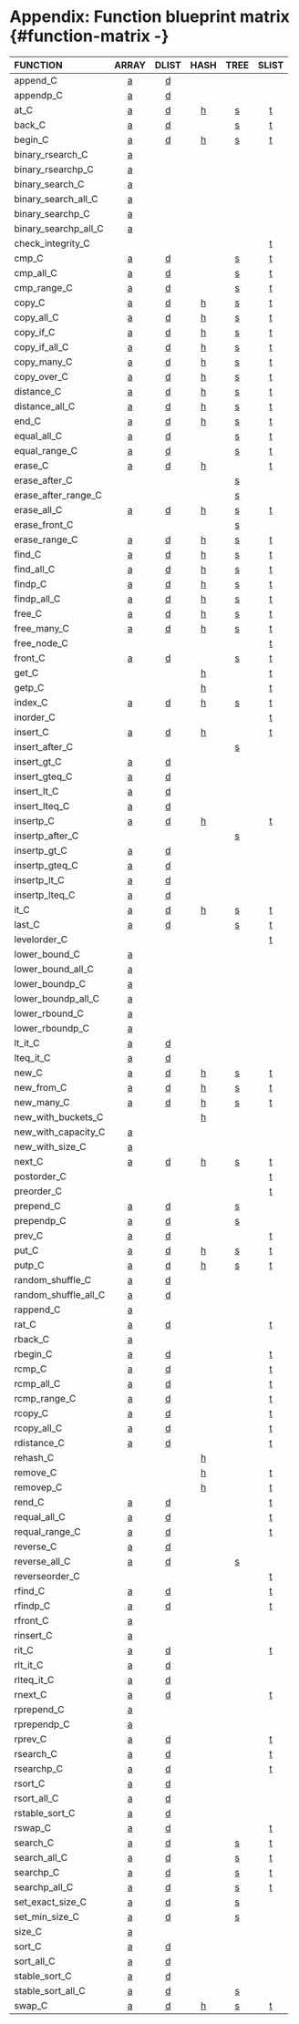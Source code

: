# Appendix: Function blueprint matrix {#function-matrix -}

FUNCTION | ARRAY | DLIST | HASH | TREE | SLIST |
:--------|:-----:|:-----:|:----:|:----:|:-----:|
| append_C                       | [a](#append_C-ad) | [d](#append_C-ad) |  |  |  |
| appendp_C                      | [a](#appendp_C-ad) | [d](#appendp_C-ad) |  |  |  |
| at_C                           | [a](#at_C-adhst) | [d](#at_C-adhst) | [h](#at_C-adhst) | [s](#at_C-adhst) | [t](#at_C-adhst) |
| back_C                         | [a](#back_C) | [d](#back_C) |  | [s](#back_C) | [t](#back_C) |
| begin_C                        | [a](#begin_C-adhst) | [d](#begin_C-adhst) | [h](#begin_C-adhst) | [s](#begin_C-adhst) | [t](#begin_C-adhst) |
| binary_rsearch_C               | [a](#binary_rsearch_C-a) |  |  |  |  |
| binary_rsearchp_C              | [a](#binary_rsearchp_C-a) |  |  |  |  |
| binary_search_C                | [a](#binary_search_C-a) |  |  |  |  |
| binary_search_all_C            | [a](#binary_search_all_C-a) |  |  |  |  |
| binary_searchp_C               | [a](#binary_searchp_C-a) |  |  |  |  |
| binary_searchp_all_C           | [a](#binary_searchp_all_C-a) |  |  |  |  |
| check_integrity_C              |  |  |  |  | [t](#check_integrity_C-t) |
| cmp_C                          | [a](#cmp_C-adst) | [d](#cmp_C-adst) |  | [s](#cmp_C-adst) | [t](#cmp_C-adst) |
| cmp_all_C                      | [a](#cmp_all_C-adst) | [d](#cmp_all_C-adst) |  | [s](#cmp_all_C-adst) | [t](#cmp_all_C-adst) |
| cmp_range_C                    | [a](#cmp_range_C-adst) | [d](#cmp_range_C-adst) |  | [s](#cmp_range_C-adst) | [t](#cmp_range_C-adst) |
| copy_C                         | [a](#copy_C-adhst) | [d](#copy_C-adhst) | [h](#copy_C-adhst) | [s](#copy_C-adhst) | [t](#copy_C-adhst) |
| copy_all_C                     | [a](#copy_all_C-adhst) | [d](#copy_all_C-adhst) | [h](#copy_all_C-adhst) | [s](#copy_all_C-adhst) | [t](#copy_all_C-adhst) |
| copy_if_C                      | [a](#copy_if_C-adhst) | [d](#copy_if_C-adhst) | [h](#copy_if_C-adhst) | [s](#copy_if_C-adhst) | [t](#copy_if_C-adhst) |
| copy_if_all_C                  | [a](#copy_if_all_C-adhst) | [d](#copy_if_all_C-adhst) | [h](#copy_if_all_C-adhst) | [s](#copy_if_all_C-adhst) | [t](#copy_if_all_C-adhst) |
| copy_many_C                    | [a](#copy_many_C-adhst) | [d](#copy_many_C-adhst) | [h](#copy_many_C-adhst) | [s](#copy_many_C-adhst) | [t](#copy_many_C-adhst) |
| copy_over_C                    | [a](#copy_over_C-adhst) | [d](#copy_over_C-adhst) | [h](#copy_over_C-adhst) | [s](#copy_over_C-adhst) | [t](#copy_over_C-adhst) |
| distance_C                     | [a](#distance_C-adhst) | [d](#distance_C-adhst) | [h](#distance_C-adhst) | [s](#distance_C-adhst) | [t](#distance_C-adhst) |
| distance_all_C                 | [a](#distance_all_C-adhst) | [d](#distance_all_C-adhst) | [h](#distance_all_C-adhst) | [s](#distance_all_C-adhst) | [t](#distance_all_C-adhst) |
| end_C                          | [a](#end_C-adhst) | [d](#end_C-adhst) | [h](#end_C-adhst) | [s](#end_C-adhst) | [t](#end_C-adhst) |
| equal_all_C                    | [a](#equal_all_C-adst) | [d](#equal_all_C-adst) |  | [s](#equal_all_C-adst) | [t](#equal_all_C-adst) |
| equal_range_C                  | [a](#equal_range_C-adst) | [d](#equal_range_C-adst) |  | [s](#equal_range_C-adst) | [t](#equal_range_C-adst) |
| erase_C                        | [a](#erase_C-adht) | [d](#erase_C-adht) | [h](#erase_C-adht) |  | [t](#erase_C-adht) |
| erase_after_C                  |  |  |  | [s](#erase_after_C-s) |  |
| erase_after_range_C            |  |  |  | [s](#erase_after_range_C-s) |  |
| erase_all_C                    | [a](#erase_all_C-adhst) | [d](#erase_all_C-adhst) | [h](#erase_all_C-adhst) | [s](#erase_all_C-adhst) | [t](#erase_all_C-adhst) |
| erase_front_C                  |  |  |  | [s](#erase_front_C-s) |  |
| erase_range_C                  | [a](#erase_range_C-adhst) | [d](#erase_range_C-adhst) | [h](#erase_range_C-adhst) | [s](#erase_range_C-adhst) | [t](#erase_range_C-adhst) |
| find_C                         | [a](#find_C-adhst) | [d](#find_C-adhst) | [h](#find_C-adhst) | [s](#find_C-adhst) | [t](#find_C-adhst) |
| find_all_C                     | [a](#find_all_C-adhst) | [d](#find_all_C-adhst) | [h](#find_all_C-adhst) | [s](#find_all_C-adhst) | [t](#find_all_C-adhst) |
| findp_C                        | [a](#findp_C-adhst) | [d](#findp_C-adhst) | [h](#findp_C-adhst) | [s](#findp_C-adhst) | [t](#findp_C-adhst) |
| findp_all_C                    | [a](#findp_all_C-adhst) | [d](#findp_all_C-adhst) | [h](#findp_all_C-adhst) | [s](#findp_all_C-adhst) | [t](#findp_all_C-adhst) |
| free_C                         | [a](#free_C-adhst) | [d](#free_C-adhst) | [h](#free_C-adhst) | [s](#free_C-adhst) | [t](#free_C-adhst) |
| free_many_C                    | [a](#free_many_C-adhst) | [d](#free_many_C-adhst) | [h](#free_many_C-adhst) | [s](#free_many_C-adhst) | [t](#free_many_C-adhst) |
| free_node_C                    |  |  |  |  | [t](#free_node_C-t) |
| front_C                        | [a](#front_C-adst) | [d](#front_C-adst) |  | [s](#front_C-adst) | [t](#front_C-adst) |
| get_C                          |  |  | [h](#get_C-ht) |  | [t](#get_C-ht) |
| getp_C                         |  |  | [h](#getp_C-ht) |  | [t](#getp_C-ht) |
| index_C                        | [a](#index_C-adhst) | [d](#index_C-adhst) | [h](#index_C-adhst) | [s](#index_C-adhst) | [t](#index_C-adhst) |
| inorder_C                      |  |  |  |  | [t](#inorder_C-t) |
| insert_C                       | [a](#insert_C-adht) | [d](#insert_C-adht) | [h](#insert_C-adht) |  | [t](#insert_C-adht) |
| insert_after_C                 |  |  |  | [s](#insert_after_C-s) |  |
| insert_gt_C                    | [a](#insert_gt_C-ad) | [d](#insert_gt_C-ad) |  |  |  |
| insert_gteq_C                  | [a](#insert_gteq_C-ad) | [d](#insert_gteq_C-ad) |  |  |  |
| insert_lt_C                    | [a](#insert_lt_C-ad) | [d](#insert_lt_C-ad) |  |  |  |
| insert_lteq_C                  | [a](#insert_lteq_C-ad) | [d](#insert_lteq_C-ad) |  |  |  |
| insertp_C                      | [a](#insertp_C-adht) | [d](#insertp_C-adht) | [h](#insertp_C-adht) |  | [t](#insertp_C-adht) |
| insertp_after_C                |  |  |  | [s](#insertp_after_C-s) |  |
| insertp_gt_C                   | [a](#insertp_gt_C-ad) | [d](#insertp_gt_C-ad) |  |  |  |
| insertp_gteq_C                 | [a](#insertp_gteq_C-ad) | [d](#insertp_gteq_C-ad) |  |  |  |
| insertp_lt_C                   | [a](#insertp_lt_C-ad) | [d](#insertp_lt_C-ad) |  |  |  |
| insertp_lteq_C                 | [a](#insertp_lteq_C-ad) | [d](#insertp_lteq_C-ad) |  |  |  |
| it_C                           | [a](#it_C-adhst) | [d](#it_C-adhst) | [h](#it_C-adhst) | [s](#it_C-adhst) | [t](#it_C-adhst) |
| last_C                         |  [a](#last_C) |  [d](#last_C) |  | [s](#last_C) | [t](#last_C) |
| levelorder_C                   |  |  |  |  | [t](#levelorder_C-t) |
| lower_bound_C                  | [a](#lower_bound_C-a) |  |  |  |  |
| lower_bound_all_C              | [a](#lower_bound_all_C-a) |  |  |  |  |
| lower_boundp_C                 | [a](#lower_boundp_C-a) |  |  |  |  |
| lower_boundp_all_C             | [a](#lower_boundp_all_C-a) |  |  |  |  |
| lower_rbound_C                 | [a](#lower_rbound_C-a) |  |  |  |  |
| lower_rboundp_C                | [a](#lower_rboundp_C-a) |  |  |  |  |
| lt_it_C                        | [a](#lt_it_C-ad) | [d](#lt_it_C-ad) |  |  |  |
| lteq_it_C                      | [a](#lteq_it_C-ad) | [d](#lteq_it_C-ad) |  |  |  |
| new_C                          | [a](#new_C-adhst) | [d](#new_C-adhst) | [h](#new_C-adhst) | [s](#new_C-adhst) | [t](#new_C-adhst) |
| new_from_C                     | [a](#new_from_C-adhst) | [d](#new_from_C-adhst) | [h](#new_from_C-adhst) | [s](#new_from_C-adhst) | [t](#new_from_C-adhst) |
| new_many_C                     | [a](#new_many_C-adhst) | [d](#new_many_C-adhst) | [h](#new_many_C-adhst) | [s](#new_many_C-adhst) | [t](#new_many_C-adhst) |
| new_with_buckets_C             |  |  | [h](#new_with_buckets_C-h) |  |  |
| new_with_capacity_C            | [a](#new_with_capacity_C-a) |  |  |  |  |
| new_with_size_C                | [a](#new_with_size_C-a) |  |  |  |  |
| next_C                         | [a](#next_C-adhst) | [d](#next_C-adhst) | [h](#next_C-adhst) | [s](#next_C-adhst) | [t](#next_C-adhst) |
| postorder_C                    |  |  |  |  | [t](#postorder_C-t) |
| preorder_C                     |  |  |  |  | [t](#preorder_C-t) |
| prepend_C                      | [a](#prepend_C-ads) | [d](#prepend_C-ads) |  | [s](#prepend_C-ads) |  |
| prependp_C                     | [a](#prependp_C-ads) | [d](#prependp_C-ads) |  | [s](#prependp_C-ads) |  |
| prev_C                         | [a](#prev_C-adt) | [d](#prev_C-adt) |  |  | [t](#prev_C-adt) |
| put_C                          | [a](#put_C-adhst) | [d](#put_C-adhst) | [h](#put_C-adhst) | [s](#put_C-adhst) | [t](#put_C-adhst) |
| putp_C                         | [a](#putp_C) | [d](#putp_C) | [h](#putp_C) | [s](#putp_C) | [t](#putp_C) |
| random_shuffle_C               | [a](#random_shuffle_C-ad) | [d](#random_shuffle_C-ad) |  |  |  |
| random_shuffle_all_C           | [a](#random_shuffle_all_C-ad) | [d](#random_shuffle_all_C-ad) |  |  |  |
| rappend_C                      | [a](#rappend_C-a) |  |  |  |  |
| rat_C                          | [a](#rat_C-adt) | [d](#rat_C-adt) |  |  | [t](#rat_C-adt) |
| rback_C                        | [a](#rback_C-a) |  |  |  |  |
| rbegin_C                       | [a](#rbegin_C-adt) | [d](#rbegin_C-adt) |  |  | [t](#rbegin_C-adt) |
| rcmp_C                         | [a](#rcmp_C-adt) | [d](#rcmp_C-adt) |  |  | [t](#rcmp_C-adt) |
| rcmp_all_C                     | [a](#rcmp_all_C-adt) | [d](#rcmp_all_C-adt) |  |  | [t](#rcmp_all_C-adt) |
| rcmp_range_C                   | [a](#rcmp_range_C-adt) | [d](#rcmp_range_C-adt) |  |  | [t](#rcmp_range_C-adt) |
| rcopy_C                        | [a](#rcopy_C-adt) | [d](#rcopy_C-adt) |  |  | [t](#rcopy_C-adt) |
| rcopy_all_C                    | [a](#rcopy_all_C-adt) | [d](#rcopy_all_C-adt) |  |  | [t](#rcopy_all_C-adt) |
| rdistance_C                    | [a](#rdistance_C-adt) | [d](#rdistance_C-adt) |  |  | [t](#rdistance_C-adt) |
| rehash_C                       |  |  | [h](#rehash_C-h) |  |  |
| remove_C                       |  |  | [h](#remove_C-ht) |  | [t](#remove_C-ht) |
| removep_C                      |  |  | [h](#removep_C) |  |  [t](#removep_C)  |
| rend_C                         | [a](#rend_C-adt) | [d](#rend_C-adt) |  |  | [t](#rend_C-adt) |
| requal_all_C                   | [a](#requal_all_C-adt) | [d](#requal_all_C-adt) |  |  | [t](#requal_all_C-adt) |
| requal_range_C                 | [a](#requal_range_C-adt) | [d](#requal_range_C-adt) |  |  | [t](#requal_range_C-adt) |
| reverse_C                      | [a](#reverse_C-ad) | [d](#reverse_C-ad) |  |  |  |
| reverse_all_C                  | [a](#reverse_all_C-ads) | [d](#reverse_all_C-ads) |  | [s](#reverse_all_C-ads) |  |
| reverseorder_C                 |  |  |  |  | [t](#reverseorder_C-t) |
| rfind_C                        | [a](#rfind_C-adt) | [d](#rfind_C-adt) |  |  | [t](#rfind_C-adt) |
| rfindp_C                       | [a](#rfindp_C-adt) | [d](#rfindp_C-adt) |  |  | [t](#rfindp_C-adt) |
| rfront_C                       | [a](#rfront_C-a) |  |  |  |  |
| rinsert_C                      | [a](#rinsert_C-a) |  |  |  |  |
| rit_C                          | [a](#rit_C-adt) | [d](#rit_C-adt) |  |  | [t](#rit_C-adt) |
| rlt_it_C                       | [a](#rlt_it_C-ad) | [d](#rlt_it_C-ad) |  |  |  |
| rlteq_it_C                     | [a](#rlteq_it_C-ad) | [d](#rlteq_it_C-ad) |  |  |  |
| rnext_C                        | [a](#rnext_C-adt) | [d](#rnext_C-adt) |  |  | [t](#rnext_C-adt) |
| rprepend_C                     | [a](#rprepend_C-a) |  |  |  |  |
| rprependp_C                    | [a](#rprependp_C-a) |  |  |  |  |
| rprev_C                        | [a](#rprev_C-adt) | [d](#rprev_C-adt) |  |  | [t](#rprev_C-adt) |
| rsearch_C                      | [a](#rsearch_C-adt) | [d](#rsearch_C-adt) |  |  | [t](#rsearch_C-adt) |
| rsearchp_C                     | [a](#rsearchp_C-adt) | [d](#rsearchp_C-adt) |  |  | [t](#rsearchp_C-adt) |
| rsort_C                        | [a](#rsort_C-ad) | [d](#rsort_C-ad) |  |  |  |
| rsort_all_C                    | [a](#rsort_all_C-ad) | [d](#rsort_all_C-ad) |  |  |  |
| rstable_sort_C                 | [a](#rstable_sort_C-ad) | [d](#rstable_sort_C-ad) |  |  |  |
| rswap_C                        | [a](#rswap_C-adt) | [d](#rswap_C-adt) |  |  | [t](#rswap_C-adt) |
| search_C                       | [a](#search_C-adst) | [d](#search_C-adst) |  | [s](#search_C-adst) | [t](#search_C-adst) |
| search_all_C                   | [a](#search_all_C-adst) | [d](#search_all_C-adst) |  | [s](#search_all_C-adst) | [t](#search_all_C-adst) |
| searchp_C                      | [a](#searchp_C-adst) | [d](#searchp_C-adst) |  | [s](#searchp_C-adst) | [t](#searchp_C-adst) |
| searchp_all_C                  | [a](#searchp_all_C-adst) | [d](#searchp_all_C-adst) |  | [s](#searchp_all_C-adst) | [t](#searchp_all_C-adst) |
| set_exact_size_C               | [a](#set_exact_size_C-ads) | [d](#set_exact_size_C-ads) |  | [s](#set_exact_size_C-ads) |  |
| set_min_size_C                 | [a](#set_min_size_C-ads) | [d](#set_min_size_C-ads) |  | [s](#set_min_size_C-ads) |  |
| size_C                         | [a](#size_C-a) |  |  |  |  |
| sort_C                         | [a](#sort_C-ad) | [d](#sort_C-ad) |  |  |  |
| sort_all_C                     | [a](#sort_all_C-ad) | [d](#sort_all_C-ad) |  |  |  |
| stable_sort_C                  | [a](#stable_sort_C-ad) | [d](#stable_sort_C-ad) |  |  |  |
| stable_sort_all_C              | [a](#stable_sort_all_C-ads) | [d](#stable_sort_all_C-ads) |  | [s](#stable_sort_all_C-ads) |  |
| swap_C                         | [a](#swap_C-adhst) | [d](#swap_C-adhst) | [h](#swap_C-adhst) | [s](#swap_C-adhst) | [t](#swap_C-adhst) |
